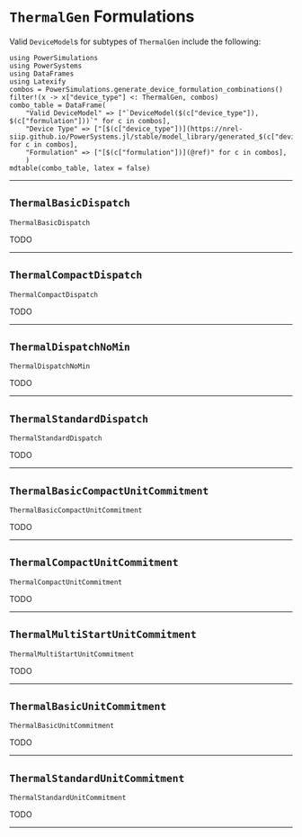 # `ThermalGen` Formulations

Valid `DeviceModel`s for subtypes of `ThermalGen` include the following:

```@eval
using PowerSimulations
using PowerSystems
using DataFrames
using Latexify
combos = PowerSimulations.generate_device_formulation_combinations()
filter!(x -> x["device_type"] <: ThermalGen, combos)
combo_table = DataFrame(
    "Valid DeviceModel" => ["`DeviceModel($(c["device_type"]), $(c["formulation"]))`" for c in combos],
    "Device Type" => ["[$(c["device_type"])](https://nrel-siip.github.io/PowerSystems.jl/stable/model_library/generated_$(c["device_type"])/)" for c in combos],
    "Formulation" => ["[$(c["formulation"])](@ref)" for c in combos],
    )
mdtable(combo_table, latex = false)
```

---

## `ThermalBasicDispatch`

```@docs
ThermalBasicDispatch
```

TODO

---

## `ThermalCompactDispatch`

```@docs
ThermalCompactDispatch
```

TODO

---

## `ThermalDispatchNoMin`

```@docs
ThermalDispatchNoMin
```

TODO

---

## `ThermalStandardDispatch`

```@docs
ThermalStandardDispatch
```

TODO

---

## `ThermalBasicCompactUnitCommitment`

```@docs
ThermalBasicCompactUnitCommitment
```

TODO

---

## `ThermalCompactUnitCommitment`

```@docs
ThermalCompactUnitCommitment
```

TODO

---

## `ThermalMultiStartUnitCommitment`

```@docs
ThermalMultiStartUnitCommitment
```

TODO

---

## `ThermalBasicUnitCommitment`

```@docs
ThermalBasicUnitCommitment
```

TODO

---

## `ThermalStandardUnitCommitment`

```@docs
ThermalStandardUnitCommitment
```

TODO

---
